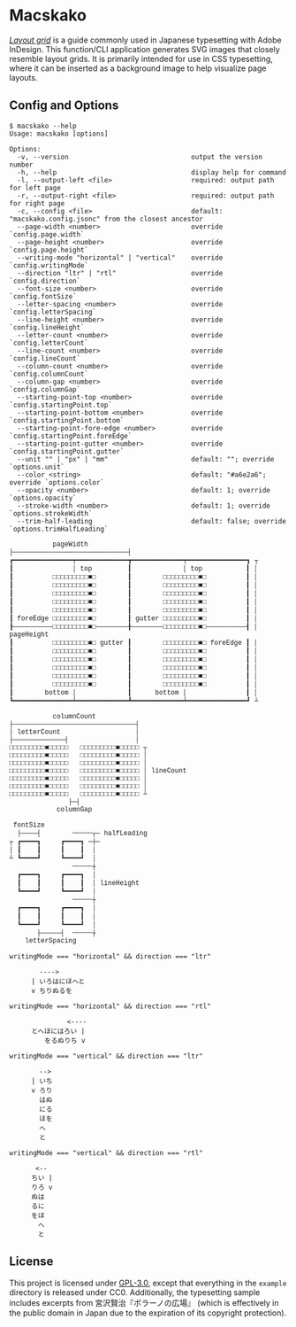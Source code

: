 # Macskako

[_Layout grid_](https://helpx.adobe.com/indesign/using/layout-grids.html) is a guide commonly used in Japanese typesetting with Adobe InDesign. This function/CLI application generates SVG images that closely resemble layout grids. It is primarily intended for use in CSS typesetting, where it can be inserted as a background image to help visualize page layouts.

## Config and Options

```
$ macskako --help
Usage: macskako [options]

Options:
  -v, --version                               output the version number
  -h, --help                                  display help for command
  -l, --output-left <file>                    required: output path for left page
  -r, --output-right <file>                   required: output path for right page
  -c, --config <file>                         default: "macskako.config.jsonc" from the closest ancestor
  --page-width <number>                       override `config.page.width`
  --page-height <number>                      override `config.page.height`
  --writing-mode "horizontal" | "vertical"    override `config.writingMode`
  --direction "ltr" | "rtl"                   override `config.direction`
  --font-size <number>                        override `config.fontSize`
  --letter-spacing <number>                   override `config.letterSpacing`
  --line-height <number>                      override `config.lineHeight`
  --letter-count <number>                     override `config.letterCount`
  --line-count <number>                       override `config.lineCount`
  --column-count <number>                     override `config.columnCount`
  --column-gap <number>                       override `config.columnGap`
  --starting-point-top <number>               override `config.startingPoint.top`
  --starting-point-bottom <number>            override `config.startingPoint.bottom`
  --starting-point-fore-edge <number>         override `config.startingPoint.foreEdge`
  --starting-point-gutter <number>            override `config.startingPoint.gutter`
  --unit "" | "px" | "mm"                     default: ""; override `options.unit`
  --color <string>                            default: "#a6e2a6"; override `options.color`
  --opacity <number>                          default: 1; override `options.opacity`
  --stroke-width <number>                     default: 1; override `options.strokeWidth`
  --trim-half-leading                         default: false; override `options.trimHalfLeading`
```

<!-- prettier-ignore-start -->
<!-- EAWの違いでGitHub上の表示とVS Codeのプレビューの両方が崩れないように、GitHubと同じフォント（`getComputedStyle($0).fontFamily`）を指定。GitHubでは単に無視される。 -->
<pre><code style="font-family: ui-monospace, SFMono-Regular, 'SF Mono', Menlo, Consolas, 'Liberation Mono', monospace;">           pageWidth
├─────────────────────────────┤
┏━━━━━━━━━━━━━━━┯━━━━━━━━━━━━━┳━━━━━━━━━━━━━┯━━━━━━━━━━━━━━━┓ ┬
┃               │ top         ┃             │ top           ┃ │
┃          □□□□□□□□□■□        ┃        □□□□□□□□□■□          ┃ │
┃          □□□□□□□□□■□        ┃        □□□□□□□□□■□          ┃ │
┃          □□□□□□□□□■□        ┃        □□□□□□□□□■□          ┃ │
┃          □□□□□□□□□■□        ┃        □□□□□□□□□■□          ┃ │
┃          □□□□□□□□□■□        ┃        □□□□□□□□□■□          ┃ │
┃ foreEdge □□□□□□□□□■□        ┃ gutter □□□□□□□□□■□          ┃ │
┠──────────□□□□□□□□□■□────────╂────────□□□□□□□□□■□──────────┨ │ pageHeight
┃          □□□□□□□□□■□ gutter ┃        □□□□□□□□□■□ foreEdge ┃ │
┃          □□□□□□□□□■□        ┃        □□□□□□□□□■□          ┃ │
┃          □□□□□□□□□■□        ┃        □□□□□□□□□■□          ┃ │
┃          □□□□□□□□□■□        ┃        □□□□□□□□□■□          ┃ │
┃          □□□□□□□□□■□        ┃        □□□□□□□□□■□          ┃ │
┃          □□□□□□□□□■□        ┃        □□□□□□□□□■□          ┃ │
┃        bottom │             ┃      bottom │               ┃ │
┗━━━━━━━━━━━━━━━┷━━━━━━━━━━━━━┻━━━━━━━━━━━━━┷━━━━━━━━━━━━━━━┛ ┴

           columnCount
├───────────────────────────────┤
│ letterCount                   │
├─────────────┤                 │
□□□□□□□□□■□□□□□   □□□□□□□□□■□□□□□ ┬
□□□□□□□□□■□□□□□   □□□□□□□□□■□□□□□ │
□□□□□□□□□■□□□□□   □□□□□□□□□■□□□□□ │
□□□□□□□□□■□□□□□   □□□□□□□□□■□□□□□ │ lineCount
□□□□□□□□□■□□□□□   □□□□□□□□□■□□□□□ │
□□□□□□□□□■□□□□□   □□□□□□□□□■□□□□□ │
□□□□□□□□□■□□□□□   □□□□□□□□□■□□□□□ ┴
               ├─┤
            columnGap

 fontSize
  ├────┤        ╌╌╌╌╌┬─ halfLeading
┬ ┏━━━━┓     ┏━━━━┓ ─┼─
│ ┃    ┃     ┃    ┃  │
┴ ┗━━━━┛     ┗━━━━┛  │
                ╌╌╌╌╌┼
  ┏━━━━┓     ┏━━━━┓  │
  ┃    ┃     ┃    ┃  │ lineHeight
  ┗━━━━┛     ┗━━━━┛  │
                ╌╌╌╌╌┼
  ┏━━━━┓     ┏━━━━┓  │
  ┃    ┃     ┃    ┃  │
  ┗━━━━┛     ┗━━━━┛  │
       ├─────┤  ╌╌╌╌╌┼
    letterSpacing</code></pre>

<dl>
<dt><code>writingMode === "horizontal" && direction === "ltr"</code></dt><dd><pre><code>  ---->
| いろはにほへと
v ちりぬるを</code></pre></dd>
<dt><code>writingMode === "horizontal" && direction === "rtl"</code></dt><dd><pre><code>         <----
とへほにはろい |
　　をるぬりち v</code></pre></dd>
<dt><code>writingMode === "vertical" && direction === "ltr"</code></dt><dd><pre><code>  -->
| いち
v ろり
  はぬ
  にる
  ほを
  へ
  と</code></pre></dd>
<dt><code>writingMode === "vertical" && direction === "rtl"</code></dt><dd><pre><code> <--
ちい |
りろ v
ぬは
るに
をほ
　へ
　と</code></pre></dd>
</dl>

<!-- prettier-ignore-end -->

## License

This project is licensed under [GPL-3.0](LICENSE), except that everything in the `example` directory is released under CC0. Additionally, the typesetting sample includes excerpts from 宮沢賢治『ポラーノの広場』 (which is effectively in the public domain in Japan due to the expiration of its copyright protection).
